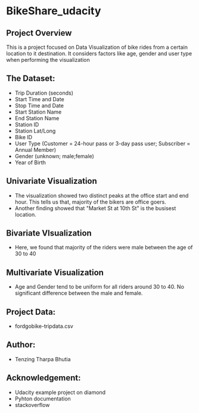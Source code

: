 # BikeShare_udacity 

## Project Overview
This is a project focused on Data Visualization of bike rides from a certain location to it destination. It considers factors like age, gender and user type when performing the visualization

## The Dataset: 
- Trip Duration (seconds)
- Start Time and Date
- Stop Time and Date
- Start Station Name
- End Station Name
- Station ID
- Station Lat/Long
- Bike ID
- User Type (Customer = 24-hour pass or 3-day pass user; Subscriber = Annual Member)
- Gender (unknown; male;female)
- Year of Birth

## Univariate Visualization
- The visualization showed two distinct peaks at the office start and end hour. This tells us that, majority of the bikers are office goers.
- Another finding showed that "Market St at 10th St" is the busisest location.

## Bivariate VIsualization
- Here, we found that majority of the riders were male between the age of 30 to 40

## Multivariate Visualization
- Age and Gender tend to be uniform for all riders around 30 to 40. No significant difference between the male and female.

## Project Data:
- fordgobike-tripdata.csv

## Author:
- Tenzing Tharpa Bhutia

## Acknowledgement:
- Udacity example project on diamond
- Pyhton documentation
- stackoverflow
